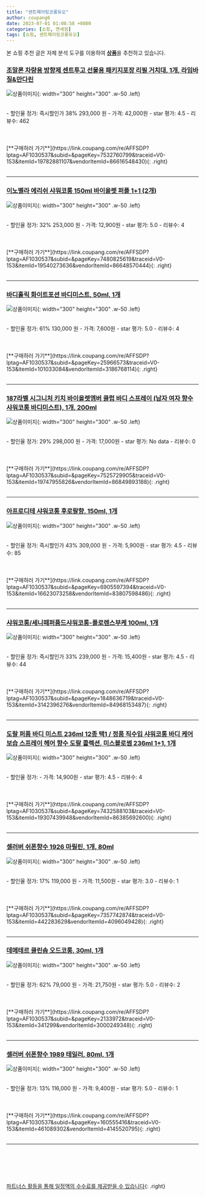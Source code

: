 ```yaml
---
title: "센트페어링코롱듀오"
author: coupang6
date: 2023-07-01 01:08:58 +0800
categories: [쇼핑, 면세점]
tags: [쇼핑, 센트페어링코롱듀오]
---
```


본 쇼핑 추천 글은 자체 분석 도구를 이용하여 [**상품**](https://link.coupang.com/a/bao1ui)을 추천하고 있습니다.

### [조말론 차량용 방향제 센트투고 선물용 패키지포장 리필 거치대, 1개, 라임바질&만다린](https://link.coupang.com/re/AFFSDP?lptag=AF1030537&subid=&pageKey=7532760799&traceid=V0-153&itemId=19782881107&vendorItemId=86616548430)

![상품이미지](https://thumbnail8.coupangcdn.com/thumbnails/remote/230x230ex/image/vendor_inventory/331e/047a5a9a825e4eef308c9957ba623ed334a9340dedfce2db6fedfb003e0c.jpg){: width="300" height="300" .w-50 .left}


<br>
- 할인율 정가: 즉시할인가 38%  293,000   원
- 가격: 42,000원
- star 평가: 4.5
- 리뷰수: 462
<br>
<br>
<br>
<br>
[**구매하러 가기**](https://link.coupang.com/re/AFFSDP?lptag=AF1030537&subid=&pageKey=7532760799&traceid=V0-153&itemId=19782881107&vendorItemId=86616548430){: .right}
<br>
<br>

---

### [이노벨라 에리쉬 샤워코롱 150ml 바이올렛 퍼플 1+1 (2개)](https://link.coupang.com/re/AFFSDP?lptag=AF1030537&subid=&pageKey=7480825619&traceid=V0-153&itemId=19540273636&vendorItemId=86648570444)

![상품이미지](https://thumbnail8.coupangcdn.com/thumbnails/remote/230x230ex/image/vendor_inventory/fd84/626f8501d30b6feeba9c16db17ab1f30733f3f4b883dfa211147d7b77cb4.jpg){: width="300" height="300" .w-50 .left}


<br>
- 할인율 정가: 32%  253,000   원
- 가격: 12,900원
- star 평가: 5.0
- 리뷰수: 4
<br>
<br>
<br>
<br>
[**구매하러 가기**](https://link.coupang.com/re/AFFSDP?lptag=AF1030537&subid=&pageKey=7480825619&traceid=V0-153&itemId=19540273636&vendorItemId=86648570444){: .right}
<br>
<br>

---

### [바디홀릭 화이트포션 바디미스트, 50ml, 1개](https://link.coupang.com/re/AFFSDP?lptag=AF1030537&subid=&pageKey=25966573&traceid=V0-153&itemId=101033084&vendorItemId=3186768114)

![상품이미지](https://thumbnail6.coupangcdn.com/thumbnails/remote/230x230ex/image/retail/images/2977132497846422-3eb9ba6a-0012-44af-9108-1f012df35c96.jpg){: width="300" height="300" .w-50 .left}


<br>
- 할인율 정가: 61%  130,000   원
- 가격: 7,600원
- star 평가: 5.0
- 리뷰수: 4
<br>
<br>
<br>
<br>
[**구매하러 가기**](https://link.coupang.com/re/AFFSDP?lptag=AF1030537&subid=&pageKey=25966573&traceid=V0-153&itemId=101033084&vendorItemId=3186768114){: .right}
<br>
<br>

---

### [187라벨 시그니처 키치 바이올렛엠버 클럽 바디 스프레이 (남자 여자 향수 샤워코롱 바디미스트), 1개, 200ml](https://link.coupang.com/re/AFFSDP?lptag=AF1030537&subid=&pageKey=7525729905&traceid=V0-153&itemId=19747955826&vendorItemId=86849893188)

![상품이미지](https://thumbnail7.coupangcdn.com/thumbnails/remote/230x230ex/image/vendor_inventory/e82d/eedd2dbbf97ab3aee1fe52ec3096e4df5f25f944ec1d56929268cccd7d3b.jpg){: width="300" height="300" .w-50 .left}


<br>
- 할인율 정가: 29%  298,000   원
- 가격: 17,000원
- star 평가: No data
- 리뷰수: 0
<br>
<br>
<br>
<br>
[**구매하러 가기**](https://link.coupang.com/re/AFFSDP?lptag=AF1030537&subid=&pageKey=7525729905&traceid=V0-153&itemId=19747955826&vendorItemId=86849893188){: .right}
<br>
<br>

---

### [아프로디테 샤워코롱 후로랄향, 150ml, 1개](https://link.coupang.com/re/AFFSDP?lptag=AF1030537&subid=&pageKey=6905597394&traceid=V0-153&itemId=16623073258&vendorItemId=83807598486)

![상품이미지](https://thumbnail10.coupangcdn.com/thumbnails/remote/230x230ex/image/vendor_inventory/ee33/34fb8521ca8915972feb9bc2ccfa896f38d35e8dde57a48bb87316de5302.jpg){: width="300" height="300" .w-50 .left}


<br>
- 할인율 정가: 즉시할인가 43%  309,000   원
- 가격: 5,900원
- star 평가: 4.5
- 리뷰수: 85
<br>
<br>
<br>
<br>
[**구매하러 가기**](https://link.coupang.com/re/AFFSDP?lptag=AF1030537&subid=&pageKey=6905597394&traceid=V0-153&itemId=16623073258&vendorItemId=83807598486){: .right}
<br>
<br>

---

### [샤워코롱/세니떼퍼퓸드샤워코롱-플로렌스부케 100ml, 1개](https://link.coupang.com/re/AFFSDP?lptag=AF1030537&subid=&pageKey=1848636719&traceid=V0-153&itemId=3142396276&vendorItemId=84968153487)

![상품이미지](https://thumbnail10.coupangcdn.com/thumbnails/remote/230x230ex/image/vendor_inventory/0915/d793b489f8be8084598cdff4ec978acdf87403919c6cf78f89149dcf436c.jpeg){: width="300" height="300" .w-50 .left}


<br>
- 할인율 정가: 즉시할인가 33%  239,000   원
- 가격: 15,400원
- star 평가: 4.5
- 리뷰수: 44
<br>
<br>
<br>
<br>
[**구매하러 가기**](https://link.coupang.com/re/AFFSDP?lptag=AF1030537&subid=&pageKey=1848636719&traceid=V0-153&itemId=3142396276&vendorItemId=84968153487){: .right}
<br>
<br>

---

### [도랄 퍼퓸 바디 미스트 236ml 12종 택1 / 정품 직수입 샤워코롱 바디 케어 보습 스프레이 헤어 향수 도랄 콜렉션, 미스블로썸 236ml 1+1, 1개](https://link.coupang.com/re/AFFSDP?lptag=AF1030537&subid=&pageKey=7432588103&traceid=V0-153&itemId=19307439948&vendorItemId=86385692600)

![상품이미지](https://thumbnail9.coupangcdn.com/thumbnails/remote/230x230ex/image/vendor_inventory/d898/bd4011c35f6929a2fdfd2735d8ff8c94d4dec21c09bfb04556d4847edd74.jpg){: width="300" height="300" .w-50 .left}


<br>
- 할인율 정가: 
- 가격: 14,900원
- star 평가: 4.5
- 리뷰수: 4
<br>
<br>
<br>
<br>
[**구매하러 가기**](https://link.coupang.com/re/AFFSDP?lptag=AF1030537&subid=&pageKey=7432588103&traceid=V0-153&itemId=19307439948&vendorItemId=86385692600){: .right}
<br>
<br>

---

### [셀러버 쉬폰향수 1926 마릴린, 1개, 80ml](https://link.coupang.com/re/AFFSDP?lptag=AF1030537&subid=&pageKey=7357742874&traceid=V0-153&itemId=442283629&vendorItemId=4096049428)

![상품이미지](https://thumbnail10.coupangcdn.com/thumbnails/remote/230x230ex/image/retail/images/5916326131365928-c6cce043-66ae-4547-b343-7795f93ba82f.jpg){: width="300" height="300" .w-50 .left}


<br>
- 할인율 정가: 17%  119,000   원
- 가격: 11,500원
- star 평가: 3.0
- 리뷰수: 1
<br>
<br>
<br>
<br>
[**구매하러 가기**](https://link.coupang.com/re/AFFSDP?lptag=AF1030537&subid=&pageKey=7357742874&traceid=V0-153&itemId=442283629&vendorItemId=4096049428){: .right}
<br>
<br>

---

### [데메테르 클린솝 오드코롱, 30ml, 1개](https://link.coupang.com/re/AFFSDP?lptag=AF1030537&subid=&pageKey=2133972&traceid=V0-153&itemId=341299&vendorItemId=3000249348)

![상품이미지](https://thumbnail8.coupangcdn.com/thumbnails/remote/230x230ex/image/product/image/vendoritem/2019/03/25/3000249348/11b73229-d8f7-4198-a693-2b176ce9e7ef.jpg){: width="300" height="300" .w-50 .left}


<br>
- 할인율 정가: 62%  79,000   원
- 가격: 21,750원
- star 평가: 5.0
- 리뷰수: 2
<br>
<br>
<br>
<br>
[**구매하러 가기**](https://link.coupang.com/re/AFFSDP?lptag=AF1030537&subid=&pageKey=2133972&traceid=V0-153&itemId=341299&vendorItemId=3000249348){: .right}
<br>
<br>

---

### [셀러버 쉬폰향수 1989 테일러, 80ml, 1개](https://link.coupang.com/re/AFFSDP?lptag=AF1030537&subid=&pageKey=160555416&traceid=V0-153&itemId=461089302&vendorItemId=4145520795)

![상품이미지](https://thumbnail6.coupangcdn.com/thumbnails/remote/230x230ex/image/retail/images/2506484699508972-9931dcfe-d4a5-4792-9d44-a55dab6a0dc3.jpg){: width="300" height="300" .w-50 .left}


<br>
- 할인율 정가: 13%  116,000   원
- 가격: 9,400원
- star 평가: 5.0
- 리뷰수: 1
<br>
<br>
<br>
<br>
[**구매하러 가기**](https://link.coupang.com/re/AFFSDP?lptag=AF1030537&subid=&pageKey=160555416&traceid=V0-153&itemId=461089302&vendorItemId=4145520795){: .right}
<br>
<br>

---
<br><br><br><br><br> [파트너스 활동을 통해 일정액의 수수료를 제공받을 수 있습니다](https://link.coupang.com/a/bao1ui){: .right}